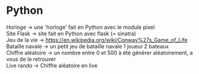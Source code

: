 # Python
Horloge -> une 'horloge' fait en Python avec le module pixel  
Site Flask -> site fait en Python avec flask (= sinatra)  
Jeu de la vie -> https://en.wikipedia.org/wiki/Conway%27s_Game_of_Life  
Bataille navale -> un petit jeu de bataille navale 1 joueur 2 bateaux  
Chiffre aléatoire -> un nombre entre 0 et 500 à été générer aléatoirement, a vous de le retrouver  
Live rando -> Chiffre aléatoire en live
